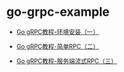 # go-grpc-example

* [Go gRPC教程-环境安装（一）](https://bingjian-zhu.github.io/2020/04/09/GO-gRPC%E6%95%99%E7%A8%8B-%E7%8E%AF%E5%A2%83%E5%AE%89%E8%A3%85%EF%BC%88%E4%B8%80%EF%BC%89/)

* [Go gRPC教程-简单RPC（二）](https://bingjian-zhu.github.io/2020/04/10/Go-gRPC%E6%95%99%E7%A8%8B-%E7%AE%80%E5%8D%95RPC%EF%BC%88%E4%BA%8C%EF%BC%89/)

* [Go gRPC教程-服务端流式RPC（三）](https://bingjian-zhu.github.io/2020/04/13/Go-gRPC%E6%95%99%E7%A8%8B-%E6%9C%8D%E5%8A%A1%E7%AB%AF%E6%B5%81%E5%BC%8FRPC%EF%BC%88%E4%B8%89%EF%BC%89/)
